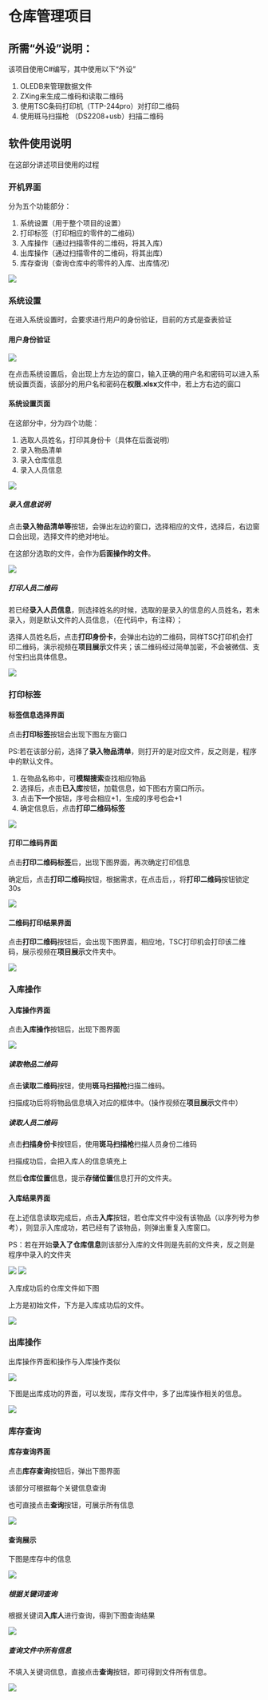 # 仓库管理项目

## 所需“外设”说明：

该项目使用C#编写，其中使用以下“外设”

1. OLEDB来管理数据文件
2. ZXing来生成二维码和读取二维码
3. 使用TSC条码打印机（TTP-244pro）对打印二维码
4. 使用斑马扫描枪 （DS2208+usb）扫描二维码

## 软件使用说明

在这部分讲述项目使用的过程

### 开机界面

分为五个功能部分：

1. 系统设置（用于整个项目的设置）
2. 打印标签（打印相应的零件的二维码）
3. 入库操作（通过扫描零件的二维码，将其入库）
4. 出库操作（通过扫描零件的二维码，将其出库）
5. 库存查询（查询仓库中的零件的入库、出库情况）

<img src="https://raw.githubusercontent.com/Thornhill-GYL/markdownpicture/master/project01.jpg"/>

### 系统设置

在进入系统设置时，会要求进行用户的身份验证，目前的方式是查表验证

#### 用户身份验证

<img src="https://raw.githubusercontent.com/Thornhill-GYL/markdownpicture/master/project02.jpg"/>

在点击系统设置后，会出现上方左边的窗口，输入正确的用户名和密码可以进入系统设置页面，该部分的用户名和密码在**权限.xlsx**文件中，若上方右边的窗口

#### 系统设置页面

在这部分中，分为四个功能：

1. 选取人员姓名，打印其身份卡（具体在后面说明）
2. 录入物品清单
3. 录入仓库信息
4. 录入人员信息

<img src="https://raw.githubusercontent.com/Thornhill-GYL/markdownpicture/master/project03.jpg"/>

##### 录入信息说明

点击**录入物品清单等**按钮，会弹出左边的窗口，选择相应的文件，选择后，右边窗口会出现，选择文件的绝对地址。

在这部分选取的文件，会作为**后面操作的文件**。

<img src="https://raw.githubusercontent.com/Thornhill-GYL/markdownpicture/master/project04.jpg"/>

##### 打印人员二维码

若已经**录入人员信息**，则选择姓名的时候，选取的是录入的信息的人员姓名，若未录入，则是默认文件的人员信息，（在代码中，有注释）；

选择人员姓名后，点击**打印身份卡**，会弹出右边的二维码，同样TSC打印机会打印二维码，演示视频在**项目展示**文件夹；该二维码经过简单加密，不会被微信、支付宝扫出具体信息。

<img src="https://raw.githubusercontent.com/Thornhill-GYL/markdownpicture/master/project05.jpg"/>

### 打印标签

#### 标签信息选择界面

点击**打印标签**按钮会出现下图左方窗口

PS:若在该部分前，选择了**录入物品清单**，则打开的是对应文件，反之则是，程序中的默认文件。

1. 在物品名称中，可**模糊搜索**查找相应物品
2. 选择后，点击**已入库**按钮，加载信息，如下图右方窗口所示。
3. 点击**下一个**按钮，序号会相应+1，生成的序号也会+1
4. 确定信息后，点击**打印二维码标签**

<img src="https://raw.githubusercontent.com/Thornhill-GYL/markdownpicture/master/project06.jpg"/>

#### 打印二维码界面

点击**打印二维码标签**后，出现下图界面，再次确定打印信息

确定后，点击**打印二维码**按钮，根据需求，在点击后，，将**打印二维码**按钮锁定30s

<img src="https://raw.githubusercontent.com/Thornhill-GYL/markdownpicture/master/project07.jpg"/>

#### 二维码打印结果界面

点击**打印二维码**按钮后，会出现下图界面，相应地，TSC打印机会打印该二维码，展示视频在**项目展示**文件夹中。

<img src="https://raw.githubusercontent.com/Thornhill-GYL/markdownpicture/master/project08.jpg"/>

### 入库操作

#### 入库操作界面

点击**入库操作**按钮后，出现下图界面

<img src="https://raw.githubusercontent.com/Thornhill-GYL/markdownpicture/master/project09.jpg"/>

##### 读取物品二维码

点击**读取二维码**按钮，使用**斑马扫描枪**扫描二维码。

扫描成功后将将物品信息填入对应的框体中。（操作视频在**项目展示**文件中）

##### 读取人员二维码

点击**扫描身份卡**按钮后，使用**斑马扫描枪**扫描人员身份二维码

扫描成功后，会把入库人的信息填充上

然后**仓库位置**信息，提示**存储位置**信息打开的文件夹。

#### 入库结果界面

在上述信息读取完成后，点击**入库**按钮，若仓库文件中没有该物品（以序列号为参考），则显示入库成功，若已经有了该物品，则弹出重复入库窗口。

PS：若在开始**录入了仓库信息**则该部分入库的文件则是先前的文件夹，反之则是程序中录入的文件夹

<img src="https://raw.githubusercontent.com/Thornhill-GYL/markdownpicture/master/project10.jpg"/>

<img src="https://raw.githubusercontent.com/Thornhill-GYL/markdownpicture/master/project10.jpg"/>

入库成功后的仓库文件如下图

上方是初始文件，下方是入库成功后的文件。

<img src="https://raw.githubusercontent.com/Thornhill-GYL/markdownpicture/master/project000.jpg"/>



### 出库操作

出库操作界面和操作与入库操作类似

<img src="https://raw.githubusercontent.com/Thornhill-GYL/markdownpicture/master/project12.jpg"/>

下图是出库成功的界面，可以发现，库存文件中，多了出库操作相关的信息。

<img src="https://raw.githubusercontent.com/Thornhill-GYL/markdownpicture/master/project13.jpg"/>

### 库存查询

#### 库存查询界面

点击**库存查询**按钮后，弹出下图界面

该部分可根据每个关键信息查询

也可直接点击**查询**按钮，可展示所有信息

<img src="https://raw.githubusercontent.com/Thornhill-GYL/markdownpicture/master/project15.jpg"/>

#### 查询展示

下图是库存中的信息

<img src="https://raw.githubusercontent.com/Thornhill-GYL/markdownpicture/master/project16.jpg"/>

##### 根据关键词查询

根据关键词**入库人**进行查询，得到下图查询结果

<img src="https://raw.githubusercontent.com/Thornhill-GYL/markdownpicture/master/project17.jpg"/>

##### 查询文件中所有信息

不填入关键词信息，直接点击**查询**按钮，即可得到文件所有信息。

<img src="https://raw.githubusercontent.com/Thornhill-GYL/markdownpicture/master/project18.jpg"/>

